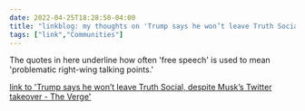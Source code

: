 ```yaml
---
date: 2022-04-25T18:28:50-04:00
title: "linkblog: my thoughts on 'Trump says he won’t leave Truth Social, despite Musk’s Twitter takeover - The Verge'"
tags: ["link","Communities"]
---
```

The quotes in here underline how often 'free speech' is used to mean 'problematic right-wing talking points.'
 
[link to 'Trump says he won’t leave Truth Social, despite Musk’s Twitter takeover - The Verge'](https://www.theverge.com/2022/4/25/23041703/trump-truth-social-twitter-elon-musk-free-speech-platform)
